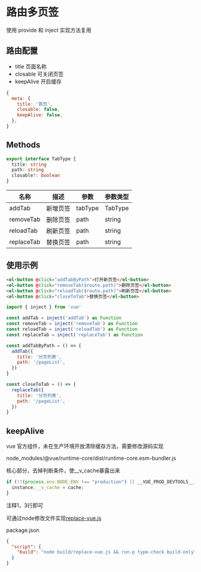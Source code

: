 # 路由多页签

使用 provide 和 inject 实现方法复用

## 路由配置

- title 页面名称
- closable 可关闭页签
- keepAlive 开启缓存

```js
{
  meta: {
    title: '首页',
    closable: false,
    keepAlive: false,
  },
}
```

## Methods

```ts
export interface TabType {
  title: string
  path: string
  closable?: boolean
}
```

| 名称       | 描述     | 参数    | 参数类型 |
| ---------- | -------- | ------- | -------- |
| addTab     | 新增页签 | tabType | TabType  |
| removeTab  | 删除页签 | path    | string   |
| reloadTab  | 刷新页签 | path    | string   |
| replaceTab | 替换页签 | path    | string   |

## 使用示例

```html
<el-button @click="addTabByPath">打开新页签</el-button>
<el-button @click="removeTab($route.path)">删除页签</el-button>
<el-button @click="reloadTab($route.path)">刷新页签</el-button>
<el-button @click="closeToTab">替换页签</el-button>
```

```js
import { inject } from 'vue'

const addTab = inject('addTab') as Function
const removeTab = inject('removeTab') as Function
const reloadTab = inject('reloadTab') as Function
const replaceTab = inject('replaceTab') as Function

const addTabByPath = () => {
  addTab({
    title: '分页列表',
    path: '/pageList',
  })
}

const closeToTab = () => {
  replaceTab({
    title: '分页列表',
    path: '/pageList',
  })
}
```

## keepAlive

vue 官方组件，未在生产环境开放清除缓存方法，需要修改源码实现

node_modules/@vue/runtime-core/dist/runtime-core.esm-bundler.js

核心部分，去掉判断条件，使__v_cache暴露出来

```js
if (!!(process.env.NODE_ENV !== "production") || __VUE_PROD_DEVTOOLS__) {
  instance.__v_cache = cache;
}
```

注释1，3行即可

可通过node修改文件实现[replace-vue.js](https://github.com/babytutu/vue3-web/blob/master/build/replace-vue.js)

package.json

```json
{
  "script": {
    "build": "node build/replace-vue.js && run-p type-check build-only"
  }
}
```
